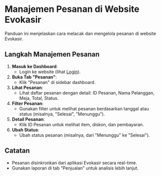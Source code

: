 # Manajemen Pesanan di Website Evokasir

Panduan ini menjelaskan cara melacak dan mengelola pesanan di website Evokasir.

## Langkah Manajemen Pesanan
1. **Masuk ke Dashboard**:
   - Login ke website (lihat [Login](#login-website)).
2. **Buka Tab "Pesanan"**:
   - Klik "Pesanan" di sidebar dashboard.
3. **Lihat Pesanan**:
   - Lihat daftar pesanan dengan detail: ID Pesanan, Nama Pelanggan, Meja, Total, Status.
4. **Filter Pesanan**:
   - Gunakan filter untuk melihat pesanan berdasarkan tanggal atau status (misalnya, "Selesai", "Menunggu").
5. **Detail Pesanan**:
   - Klik ID Pesanan untuk melihat item, diskon, dan pembayaran.
6. **Ubah Status**:
   - Ubah status pesanan (misalnya, dari "Menunggu" ke "Selesai").

## Catatan
- Pesanan disinkronkan dari aplikasi Evokasir secara real-time.
- Gunakan laporan di tab "Penjualan" untuk analisis lebih lanjut.